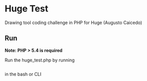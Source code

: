 Huge Test
==========

  Drawing tool coding challenge in PHP for Huge (Augusto Caicedo)


Run
---

   **Note: PHP > 5.4 is required**
   
   Run the huge_test.php by running 

   ```php  huge_test.php
   ``` 

   in the bash or CLI

